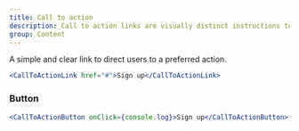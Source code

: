 ```yaml
---
title: Call to action
description: Call to action links are visually distinct instructions to users designed to provoke an immediate response using verbs such as 'call now' or 'find out more'.
group: Content
---
```


A simple and clear link to direct users to a preferred action.

```jsx live
<CallToActionLink href="#">Sign up</CallToActionLink>
```

### Button

```jsx live
<CallToActionButton onClick={console.log}>Sign up</CallToActionButton>
```
